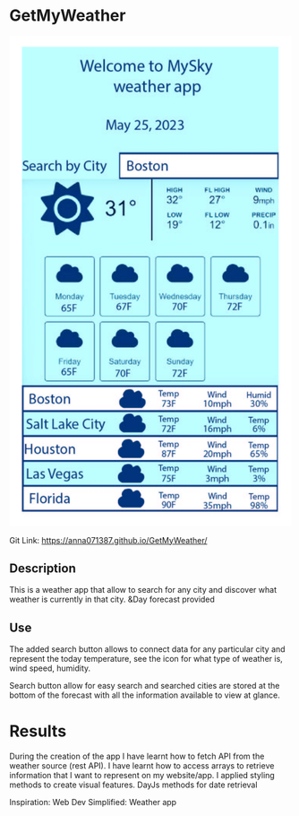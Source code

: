 # GetMyWeather 

![alt text](./assets/images/MySky.jpg)

Git Link:
https://anna071387.github.io/GetMyWeather/

## Description 
This is a weather app that allow to search for any city and discover what weather is currently in that city. 
&Day forecast provided

## Use 
The added search button allows to connect data for any particular city and represent the today temperature, 
see the icon for what type of weather is, wind speed, humidity.

Search button allow for easy search and searched cities are stored at the bottom of the forecast 
with all the information available to view at glance. 

# Results
During the creation of the app I have learnt how to fetch API from the weather source (rest API). 
I have learnt how to access arrays to retrieve information that I want to represent on my website/app.
I applied styling methods to create visual features. 
DayJs methods for date retrieval



Inspiration: 
Web Dev Simplified: Weather app


